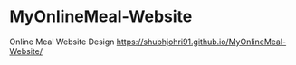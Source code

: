 # MyOnlineMeal-Website
Online Meal Website Design
https://shubhjohri91.github.io/MyOnlineMeal-Website/
